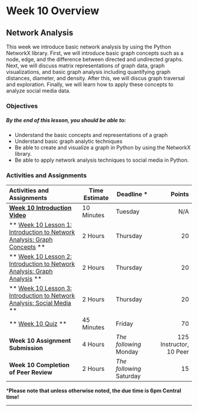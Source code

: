 # Week 10 Overview #

## Network Analysis ##

This week we introduce basic network analysis by using the Python NetworkX library. First, we will introduce basic graph concepts such as a node, edge, and the difference between directed and undirected graphs. Next, we will discuss matrix representations of graph data, graph visualizations, and basic graph analysis including quantifying graph distances, diameter, and density. After this, we will discus graph traversal and exploration. Finally, we will learn how to apply these concepts to analyze social media data.

### Objectives ###

##### By the end of this lesson, you should be able to: ######

- Understand the basic concepts and representations of a graph
- Understand basic graph analytic techniques
- Be able to create and visualize a graph in Python by using the NetworkX library.
- Be able to apply network analysis techniques to social media in Python.

### Activities and Assignments ###

| Activities and Assignments               | Time Estimate | Deadline *               |                  Points |
| :--------------------------------------- | ------------- | ------------------------ | ----------------------: |
| **[Week 10 Introduction Video](https://mediaspace.illinois.edu/media/W10ov/1_wgxqu3w4)**         | 10 Minutes    | Tuesday                  |                     N/A |
| ** [Week 10 Lesson 1: Introduction to Network Analysis: Graph Concepts](lesson1.md) ** | 2 Hours       | Thursday                 |                      20 |
| ** [Week 10 Lesson 2: Introduction to Network Analysis: Graph Analysis](lesson2.md) ** | 2 Hours       | Thursday                 |                      20 |
| ** [Week 10 Lesson 3: Introduction to Network Analysis: Social Media](lesson3.md) ** | 2 Hours       | Thursday                 |                      20 |
| ** [Week 10 Quiz](https://learn.illinois.edu/mod/quiz/) **                | 45 Minutes    | Friday                   |                      70 |
| **Week 10 Assignment Submission**        | 4 Hours       | *The following* Monday   | 125 Instructor, 10 Peer |
| **Week 10 Completion of Peer Review**    | 2 Hours       | *The following* Saturday |                      15 |

***Please note that unless otherwise noted, the due time is 6pm Central time!**

-----
